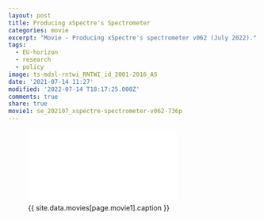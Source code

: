 ```yaml
---
layout: post
title: Producing xSpectre's Spectrometer
categories: movie
excerpt: "Movie - Producing xSpectre's spectrometer v062 (July 2022)."
tags:
  - EU-horizon
  - research
  - policy
image: ts-mdsl-rntwi_RNTWI_id_2001-2016_AS
date: '2021-07-14 11:27'
modified: '2022-07-14 T18:17:25.000Z'
comments: true
share: true
movie1: se_202107_xspectre-spectrometer-v062-736p
---
```


<figure>
<iframe src="{{ site.commonurl }}/movies/{{ site.data.movies[page.movie1].file }}" width="{{ site.data.movies[page.movie1].width }}" height="{{ site.data.movies[page.movie1].height }}" frameborder="0">
</iframe>
<figcaption> {{ site.data.movies[page.movie1].caption }} </figcaption>
</figure>
